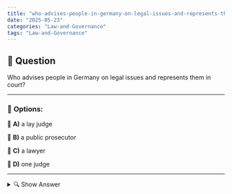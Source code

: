 ```yaml
---
title: "who-advises-people-in-germany-on-legal-issues-and-represents-them-in-court"
date: "2025-05-23"
categories: "Law-and-Governance"
tags: "Law-and-Governance"
---
```


## 📌 **Question**

Who advises people in Germany on legal issues and represents them in court?



---

### 📝 **Options:**

🔘 **A)** a lay judge

🔘 **B)** a public prosecutor

🔘 **C)** a lawyer

🔘 **D)** one judge

---

<details>
  <summary>🔍 Show Answer</summary>

  <p>
💡  <b>Correct Answer:</b>  c
  </p>
  <p>
    📖<b>Explanation:</b>
    
  </p>
</details>
